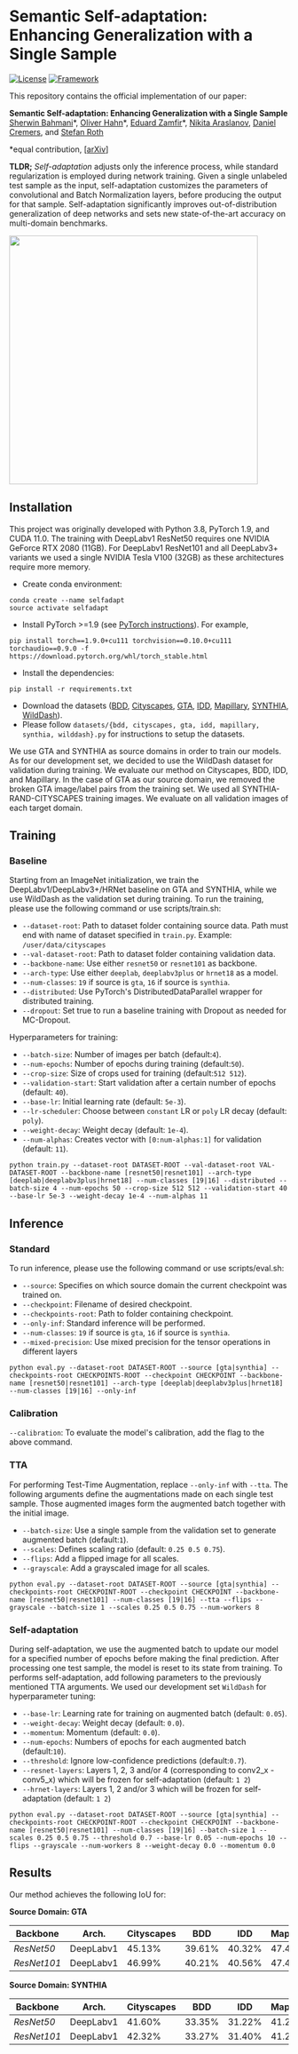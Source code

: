 # Semantic Self-adaptation: Enhancing Generalization with a Single Sample

[![License](https://img.shields.io/badge/License-Apache%202.0-blue.svg)](https://opensource.org/licenses/Apache-2.0)
[![Framework](https://img.shields.io/badge/PyTorch-%23EE4C2C.svg?&logo=PyTorch&logoColor=white)](https://pytorch.org/)

This repository contains the official implementation of our paper:

**Semantic Self-adaptation: Enhancing Generalization with a Single Sample**<br>
[Sherwin Bahmani](https://sherwinbahmani.github.io)\*,
[Oliver Hahn](https://olvrhhn.github.io)\*,
[Eduard Zamfir](https://eduardzamfir.github.io)\*,
[Nikita Araslanov](https://arnike.github.io),
[Daniel Cremers](https://vision.in.tum.de/members/cremers),
and [Stefan Roth](https://www.visinf.tu-darmstadt.de/visual_inference/people_vi/stefan_roth.en.jsp)<br>

*equal contribution, [[arXiv](https://arxiv.org)]


**TLDR;**
<i>Self-adaptation</i> adjusts only the inference process, while standard regularization is employed during network training. Given a single unlabeled test sample as the input, self-adaptation customizes the parameters of convolutional and Batch Normalization
layers, before producing the output for that sample. Self-adaptation significantly improves out-of-distribution generalization of deep networks and sets new state-of-the-art accuracy on multi-domain benchmarks.

<img src="assets/main.gif" width="448" />

## Installation
This project was originally developed with Python 3.8, PyTorch 1.9, and CUDA 11.0. The training with DeepLabv1 ResNet50 requires 
one NVIDIA GeForce RTX 2080 (11GB). For DeepLabv1 ResNet101 and all DeepLabv3+ variants we used a single NVIDIA Tesla V100 (32GB) as these architectures require more memory.

- Create conda environment:
```
conda create --name selfadapt
source activate selfadapt
```
- Install PyTorch >=1.9 (see [PyTorch instructions](https://pytorch.org/get-started/locally/)). For example,
```
pip install torch==1.9.0+cu111 torchvision==0.10.0+cu111 torchaudio==0.9.0 -f https://download.pytorch.org/whl/torch_stable.html
```
- Install the dependencies:
```
pip install -r requirements.txt
```
- Download the datasets ([BDD](https://bdd-data.berkeley.edu/), [Cityscapes](https://www.cityscapes-dataset.com), [GTA](https://download.visinf.tu-darmstadt.de/data/from_games/), [IDD](https://idd.insaan.iiit.ac.in), [Mapillary](https://www.mapillary.com/dataset/vistas?pKey=rwbBtYKofke2NeLIvj8j-A&lat=20&lng=0&z=1.5), [SYNTHIA](http://synthia-dataset.net/downloads/), [WildDash](https://wilddash.cc)).
- Please follow `datasets/{bdd, cityscapes, gta, idd, mapillary, synthia, wilddash}.py` for instructions to setup the datasets.

We use GTA and SYNTHIA as source domains in order to train our models. As for our development set, we decided to use the WildDash dataset for validation during training. 
We evaluate our method on Cityscapes, BDD, IDD, and Mapillary. In the case of GTA as our source domain, we removed the broken GTA image/label pairs from the training set.
We used all SYNTHIA-RAND-CITYSCAPES training images. We evaluate on all validation images of each target domain.

## Training
### Baseline
Starting from an ImageNet initialization, we train the DeepLabv1/DeepLabv3+/HRNet baseline on GTA and SYNTHIA, while we use WildDash as the validation set during training.
To run the training, please use the following command or use scripts/train.sh:
- ```--dataset-root```: Path to dataset folder containing source data. Path must end with name of dataset specified in `train.py`. Example: `/user/data/cityscapes`
- ```--val-dataset-root```: Path to dataset folder containing validation data.
- ```--backbone-name```: Use either ```resnet50``` or ```resnet101``` as backbone.
- ```--arch-type```: Use either ```deeplab```, ```deeplabv3plus``` or ```hrnet18``` as a model.
- ```--num-classes```: ```19``` if source is ```gta```, ```16``` if source is ```synthia```.
- ```--distributed```: Use PyTorch's DistributedDataParallel wrapper for distributed training.
- ```--dropout```: Set true to run a baseline training with Dropout as needed for MC-Dropout.

Hyperparameters for training:
- ```--batch-size```: Number of images per batch (default:```4```).
- ```--num-epochs```: Number of epochs during training (default:```50```).
- ```--crop-size```: Size of crops used for training (default:```512 512```).
- ```--validation-start```: Start validation after a certain number of epochs (default: ```40```).
- ```--base-lr```: Initial learning rate (default: ```5e-3```).
- ```--lr-scheduler```: Choose between ```constant``` LR or ```poly``` LR decay (default: ```poly```).
- ```--weight-decay```: Weight decay (default: ```1e-4```).
- ```--num-alphas```: Creates vector with ```[0:num-alphas:1]``` for validation (default: ```11```).
```
python train.py --dataset-root DATASET-ROOT --val-dataset-root VAL-DATASET-ROOT --backbone-name [resnet50|resnet101] --arch-type [deeplab|deeplabv3plus|hrnet18] --num-classes [19|16] --distributed --batch-size 4 --num-epochs 50 --crop-size 512 512 --validation-start 40 --base-lr 5e-3 --weight-decay 1e-4 --num-alphas 11
```

## Inference
### Standard
To run inference, please use the following command or use scripts/eval.sh:
- ```--source```: Specifies on which source domain the current checkpoint was trained on.
- ```--checkpoint```: Filename of desired checkpoint.
- ```--checkpoints-root```: Path to folder containing checkpoint.
- ```--only-inf```: Standard inference will be performed.
- ```--num-classes```: ```19``` if source is ```gta```, ```16``` if source is ```synthia```.
- ```--mixed-precision```: Use mixed precision for the tensor operations in different layers
```
python eval.py --dataset-root DATASET-ROOT --source [gta|synthia] --checkpoints-root CHECKPOINTS-ROOT --checkpoint CHECKPOINT --backbone-name [resnet50|resnet101] --arch-type [deeplab|deeplabv3plus|hrnet18] --num-classes [19|16] --only-inf
```
### Calibration
```--calibration```: To evaluate the model's calibration, add the flag to the above command.

### TTA
For performing Test-Time Augmentation, replace ```--only-inf``` with ```--tta```. The following arguments define the augmentations made on each single test sample. Those augmented images form the augmented batch together with the initial image.
- ```--batch-size```: Use a single sample from the validation set to generate augmented batch (default:```1```).
- ```--scales```: Defines scaling ratio (default: ```0.25 0.5 0.75```).
- ```--flips```: Add a flipped image for all scales.
- ```--grayscale```: Add a grayscaled image for all scales.
```
python eval.py --dataset-root DATASET-ROOT --source [gta|synthia] --checkpoints-root CHECKPOINT-ROOT --checkpoint CHECKPOINT --backbone-name [resnet50|resnet101] --num-classes [19|16] --tta --flips --grayscale --batch-size 1 --scales 0.25 0.5 0.75 --num-workers 8
```
### Self-adaptation
During self-adaptation, we use the augmented batch to update our model for a specified number of epochs before making the final prediction. After processing one test sample, the model is reset to its state from training.
To performs self-adaptation, add following parameters to the previously mentioned TTA arguments. We used our development set `WildDash` for hyperparameter tuning:
- ```--base-lr```: Learning rate for training on augmented batch (default: ```0.05```).
- ```--weight-decay```: Weight decay (default: ```0.0```).
- ```--momentum```: Momentum (default: ```0.0```).
- ```--num-epochs```: Numbers of epochs for each augmented batch (default:```10```).
- ```--threshold```: Ignore low-confidence predictions (default:```0.7```).
- ```--resnet-layers```: Layers 1, 2, 3 and/or 4 (corresponding to conv2_x - conv5_x) which will be frozen for self-adaptation (default: ```1 2```)
- ```--hrnet-layers```: Layers 1, 2 and/or 3 which will be frozen for self-adaptation (default: ```1 2```)

```
python eval.py --dataset-root DATASET-ROOT --source [gta|synthia] --checkpoints-root CHECKPOINT-ROOT --checkpoint CHECKPOINT --backbone-name [resnet50|resnet101] --num-classes [19|16] --batch-size 1 --scales 0.25 0.5 0.75 --threshold 0.7 --base-lr 0.05 --num-epochs 10 --flips --grayscale --num-workers 8 --weight-decay 0.0 --momentum 0.0
```

## Results

Our method achieves the following IoU for:

**Source Domain: GTA**

|Backbone      | Arch.         | Cityscapes | BDD    | IDD    | Mapillary | Checkpoint         |
|--------------|---------------|------------|--------|--------|-----------|--------------------|
|*ResNet50*    | DeepLabv1     | 45.13%     | 39.61% | 40.32% | 47.49%    | [resnet50_gta_alpha_0.1.pth](https://drive.google.com/uc?export=download&confirm=aOXz&id=1U1NFKvMQq_CxR26QtaI5vV5Y9hutixMf)    |
|*ResNet101*   | DeepLabv1     | 46.99%     | 40.21% | 40.56% | 47.49%    | [resnet101_gta_alpha_0.2.pth ](https://drive.google.com/uc?export=download&confirm=aOXz&id=1jbGfXJNLwjgPswZYKmmRExpUyEgDH9_p)  |

**Source Domain: SYNTHIA**

|Backbone      | Arch.         | Cityscapes | BDD    | IDD    | Mapillary | Checkpoint         |
|--------------|---------------|------------|--------|--------|-----------|--------------------|
|*ResNet50*    | DeepLabv1     | 41.60%     | 33.35% | 31.22% | 41.21%    | [resnet50_synthia_alpha_0.1.pth](https://drive.google.com/uc?export=download&confirm=aOXz&id=1FJT5trJsr-6e2fnH-VLYcjQQ-ZjRzJAC)    |
|*ResNet101*   | DeepLabv1     | 42.32%     | 33.27% | 31.40% | 41.20%    | [resnet101_synthia_alpha_0.1.pth](https://drive.google.com/uc?export=download&confirm=aOXz&id=11LI_IsCrJCsyZbRXKfpR3_d8NG0lq6tr)   |
